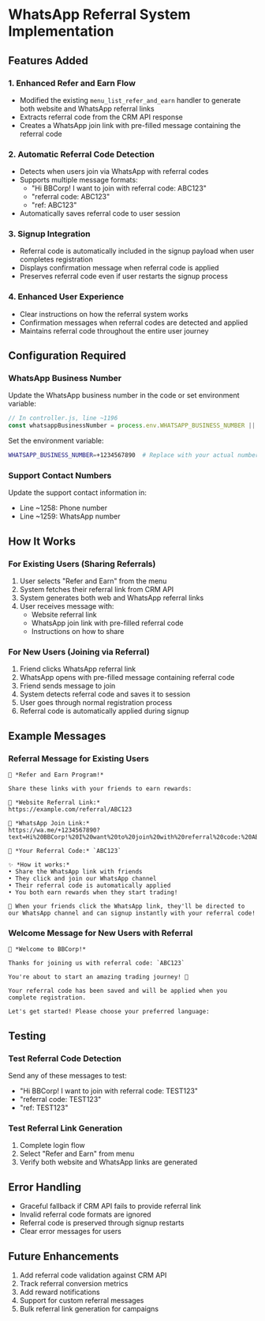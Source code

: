 # WhatsApp Referral System Implementation

## Features Added

### 1. Enhanced Refer and Earn Flow
- Modified the existing `menu_list_refer_and_earn` handler to generate both website and WhatsApp referral links
- Extracts referral code from the CRM API response
- Creates a WhatsApp join link with pre-filled message containing the referral code

### 2. Automatic Referral Code Detection
- Detects when users join via WhatsApp with referral codes
- Supports multiple message formats:
  - "Hi BBCorp! I want to join with referral code: ABC123"
  - "referral code: ABC123"
  - "ref: ABC123"
- Automatically saves referral code to user session

### 3. Signup Integration
- Referral code is automatically included in the signup payload when user completes registration
- Displays confirmation message when referral code is applied
- Preserves referral code even if user restarts the signup process

### 4. Enhanced User Experience
- Clear instructions on how the referral system works
- Confirmation messages when referral codes are detected and applied
- Maintains referral code throughout the entire user journey

## Configuration Required

### WhatsApp Business Number
Update the WhatsApp business number in the code or set environment variable:

```javascript
// In controller.js, line ~1196
const whatsappBusinessNumber = process.env.WHATSAPP_BUSINESS_NUMBER || '+1234567890';
```

Set the environment variable:
```bash
WHATSAPP_BUSINESS_NUMBER=+1234567890  # Replace with your actual number
```

### Support Contact Numbers
Update the support contact information in:
- Line ~1258: Phone number
- Line ~1259: WhatsApp number

## How It Works

### For Existing Users (Sharing Referrals)
1. User selects "Refer and Earn" from the menu
2. System fetches their referral link from CRM API
3. System generates both web and WhatsApp referral links
4. User receives message with:
   - Website referral link
   - WhatsApp join link with pre-filled referral code
   - Instructions on how to share

### For New Users (Joining via Referral)
1. Friend clicks WhatsApp referral link
2. WhatsApp opens with pre-filled message containing referral code
3. Friend sends message to join
4. System detects referral code and saves it to session
5. User goes through normal registration process
6. Referral code is automatically applied during signup

## Example Messages

### Referral Message for Existing Users
```
🤝 *Refer and Earn Program!*

Share these links with your friends to earn rewards:

📎 *Website Referral Link:*
https://example.com/referral/ABC123

💬 *WhatsApp Join Link:*
https://wa.me/+1234567890?text=Hi%20BBCorp!%20I%20want%20to%20join%20with%20referral%20code:%20ABC123

🎁 *Your Referral Code:* `ABC123`

✨ *How it works:*
• Share the WhatsApp link with friends
• They click and join our WhatsApp channel
• Their referral code is automatically applied
• You both earn rewards when they start trading!

📱 When your friends click the WhatsApp link, they'll be directed to our WhatsApp channel and can signup instantly with your referral code!
```

### Welcome Message for New Users with Referral
```
🎉 *Welcome to BBCorp!*

Thanks for joining us with referral code: `ABC123`

You're about to start an amazing trading journey! 🚀

Your referral code has been saved and will be applied when you complete registration.

Let's get started! Please choose your preferred language:
```

## Testing

### Test Referral Code Detection
Send any of these messages to test:
- "Hi BBCorp! I want to join with referral code: TEST123"
- "referral code: TEST123"
- "ref: TEST123"

### Test Referral Link Generation
1. Complete login flow
2. Select "Refer and Earn" from menu
3. Verify both website and WhatsApp links are generated

## Error Handling
- Graceful fallback if CRM API fails to provide referral link
- Invalid referral code formats are ignored
- Referral code is preserved through signup restarts
- Clear error messages for users

## Future Enhancements
1. Add referral code validation against CRM API
2. Track referral conversion metrics
3. Add reward notifications
4. Support for custom referral messages
5. Bulk referral link generation for campaigns
